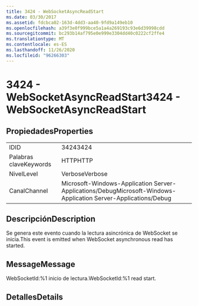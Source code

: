 ```yaml
---
title: 3424 - WebSocketAsyncReadStart
ms.date: 03/30/2017
ms.assetid: fdcbca02-163d-4dd3-aa40-9fd9a149eb10
ms.openlocfilehash: a39f3e0f999bce5a1a4a269193c93e6d39998cdd
ms.sourcegitcommit: bc293b14af795e0e999e3304dd40c0222cf2ffe4
ms.translationtype: MT
ms.contentlocale: es-ES
ms.lasthandoff: 11/26/2020
ms.locfileid: "96266303"
---
```

# <a name="3424---websocketasyncreadstart"></a><span data-ttu-id="7c50e-102">3424 - WebSocketAsyncReadStart</span><span class="sxs-lookup"><span data-stu-id="7c50e-102">3424 - WebSocketAsyncReadStart</span></span>

## <a name="properties"></a><span data-ttu-id="7c50e-103">Propiedades</span><span class="sxs-lookup"><span data-stu-id="7c50e-103">Properties</span></span>  
  
|||  
|-|-|  
|<span data-ttu-id="7c50e-104">ID</span><span class="sxs-lookup"><span data-stu-id="7c50e-104">ID</span></span>|<span data-ttu-id="7c50e-105">3424</span><span class="sxs-lookup"><span data-stu-id="7c50e-105">3424</span></span>|  
|<span data-ttu-id="7c50e-106">Palabras clave</span><span class="sxs-lookup"><span data-stu-id="7c50e-106">Keywords</span></span>|<span data-ttu-id="7c50e-107">HTTP</span><span class="sxs-lookup"><span data-stu-id="7c50e-107">HTTP</span></span>|  
|<span data-ttu-id="7c50e-108">Nivel</span><span class="sxs-lookup"><span data-stu-id="7c50e-108">Level</span></span>|<span data-ttu-id="7c50e-109">Verbose</span><span class="sxs-lookup"><span data-stu-id="7c50e-109">Verbose</span></span>|  
|<span data-ttu-id="7c50e-110">Canal</span><span class="sxs-lookup"><span data-stu-id="7c50e-110">Channel</span></span>|<span data-ttu-id="7c50e-111">Microsoft-Windows-Application Server-Applications/Debug</span><span class="sxs-lookup"><span data-stu-id="7c50e-111">Microsoft-Windows-Application Server-Applications/Debug</span></span>|  
  
## <a name="description"></a><span data-ttu-id="7c50e-112">Descripción</span><span class="sxs-lookup"><span data-stu-id="7c50e-112">Description</span></span>  

 <span data-ttu-id="7c50e-113">Se genera este evento cuando la lectura asincrónica de WebSocket se inicia.</span><span class="sxs-lookup"><span data-stu-id="7c50e-113">This event is emitted when WebSocket asynchronous read has started.</span></span>  
  
## <a name="message"></a><span data-ttu-id="7c50e-114">Message</span><span class="sxs-lookup"><span data-stu-id="7c50e-114">Message</span></span>  

 <span data-ttu-id="7c50e-115">WebSocketId:%1 inicio de lectura.</span><span class="sxs-lookup"><span data-stu-id="7c50e-115">WebSocketId:%1 read start.</span></span>  
  
## <a name="details"></a><span data-ttu-id="7c50e-116">Detalles</span><span class="sxs-lookup"><span data-stu-id="7c50e-116">Details</span></span>
